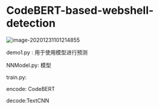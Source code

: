# CodeBERT-based-webshell-detection
![image-20201231101214855](C:\Users\ly\AppData\Roaming\Typora\typora-user-images\image-20201231101214855.png)



demo1.py : 用于使用模型进行预测

NNModel.py: 模型

train.py:



encode: CodeBERT

decode:TextCNN

